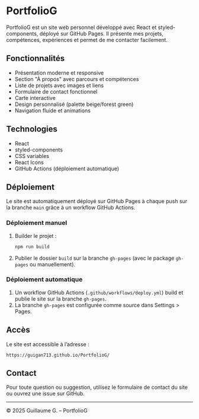 # PortfolioG

PortfolioG est un site web personnel développé avec React et styled-components, déployé sur GitHub Pages. Il présente mes projets, compétences, expériences et permet de me contacter facilement.

## Fonctionnalités
- Présentation moderne et responsive
- Section "À propos" avec parcours et compétences
- Liste de projets avec images et liens
- Formulaire de contact fonctionnel
- Carte interactive
- Design personnalisé (palette beige/forest green)
- Navigation fluide et animations

## Technologies
- React
- styled-components
- CSS variables
- React Icons
- GitHub Actions (déploiement automatique)

## Déploiement
Le site est automatiquement déployé sur GitHub Pages à chaque push sur la branche `main` grâce à un workflow GitHub Actions.

### Déploiement manuel
1. Builder le projet :
   ```bash
   npm run build
   ```
2. Publier le dossier `build` sur la branche `gh-pages` (avec le package `gh-pages` ou manuellement).

### Déploiement automatique
1. Un workflow GitHub Actions (`.github/workflows/deploy.yml`) build et publie le site sur la branche `gh-pages`.
2. La branche `gh-pages` est configurée comme source dans Settings > Pages.

## Accès
Le site est accessible à l’adresse :
```
https://guigan713.github.io/PortfolioG/
```

## Contact
Pour toute question ou suggestion, utilisez le formulaire de contact du site ou ouvrez une issue sur GitHub.

---

© 2025 Guillaume G. – PortfolioG
